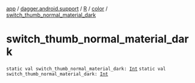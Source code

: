 [app](../../../index.md) / [dagger.android.support](../../index.md) / [R](../index.md) / [color](index.md) / [switch_thumb_normal_material_dark](./switch_thumb_normal_material_dark.md)

# switch_thumb_normal_material_dark

`static val switch_thumb_normal_material_dark: `[`Int`](https://kotlinlang.org/api/latest/jvm/stdlib/kotlin/-int/index.html)
`static val switch_thumb_normal_material_dark: `[`Int`](https://kotlinlang.org/api/latest/jvm/stdlib/kotlin/-int/index.html)